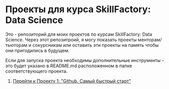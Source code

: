 
# Проекты для курса SkillFactory: Data Science

Это - репозиторий для моих проектов по курсам SkillFactory: Data Science. Через
этот репозитроий, я могу показать проекты менторам/тьюторам и сокурсникам или
оставить эти проекты на память чтобы они пригодились в будущем. 

Если для запуска проекта необходимы дополнительные инструменты - это будет указано в README.md расположенном в папке соответствующего проекта.

1. [Перейти к Проекту 1: "Github. Самый быстрый старт"](/agate-agate/module_0)

